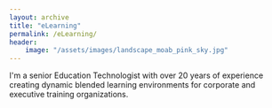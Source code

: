 ```yaml
---
layout: archive
title: "eLearning"
permalink: /eLearning/
header: 
	image: "/assets/images/landscape_moab_pink_sky.jpg"
---
```

I'm a senior Education Technologist with over 20 years of experience creating dynamic blended learning environments for corporate and executive training organizations.




 